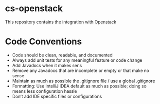 # cs-openstack
This repository contains the integration with Openstack

# Code Conventions
* Code should be clean, readable, and documented
* Always add unit tests for any meaningful feature or code change
* Add Javadocs when it makes sens
* Remove any Javadocs that are incomplete or empty or that make no sense
* Maintain as much as possible the .gitignore file / use a global .gitignore
* Formatting: Use IntelliJ IDEA default as much as possible; doing so means less configuration hassle
* Don’t add IDE specific files or configurations
